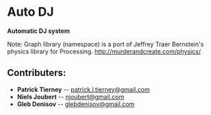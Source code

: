 # Auto DJ 

**Automatic DJ system**

Note: Graph library (namespace) is a port of Jeffrey Traer Bernstein's 
physics library for Processing. http://murderandcreate.com/physics/


## Contributers:

- **Patrick Tierney** -- patrick.l.tierney@gmail.com
- **Niels Joubert** -- njoubert@gmail.com
- **Gleb Denisov** -- glebdenisov@gmail.com
